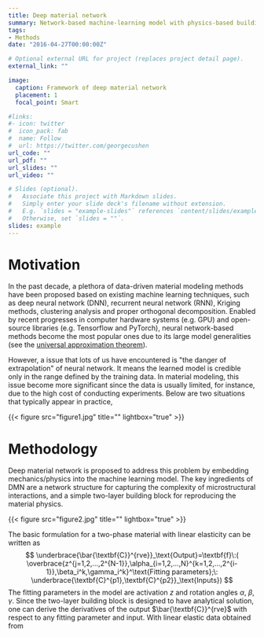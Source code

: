 ```yaml
---
title: Deep material network
summary: Network-based machine-learning model with physics-based building blocks and interpretable fitting parameters.
tags:
- Methods
date: "2016-04-27T00:00:00Z"

# Optional external URL for project (replaces project detail page).
external_link: ""

image:
  caption: Framework of deep material network
  placement: 1
  focal_point: Smart

#links:
#- icon: twitter
#  icon_pack: fab
#  name: Follow
#  url: https://twitter.com/georgecushen
url_code: ""
url_pdf: ""
url_slides: ""
url_video: ""

# Slides (optional).
#   Associate this project with Markdown slides.
#   Simply enter your slide deck's filename without extension.
#   E.g. `slides = "example-slides"` references `content/slides/example-slides.md`.
#   Otherwise, set `slides = ""`.
slides: example
---
```

# Motivation

In the past decade, a plethora of data-driven material modeling methods have been proposed based on existing machine learning techniques, such as deep neural network (DNN), recurrent neural network (RNN), Kriging methods, clustering analysis and proper orthogonal decomposition. Enabled by recent progresses in computer hardware systems (e.g. GPU) and open-source libraries (e.g. Tensorflow and PyTorch), neural network-based methods become the most popular ones due to its large model generalities (see the [universal approximation theorem](https://en.wikipedia.org/wiki/Universal_approximation_theorem)). 

However, a issue that lots of us have encountered is "the danger of extrapolation" of neural network. It means the learned model is credible only in the range defined by the training data. In material modeling, this issue become more significant since the data is usually limited, for instance, due to the high cost of conducting experiments. Below are two situations that typically appear in practice,

{{< figure src="figure1.jpg" title="" lightbox="true" >}}

# Methodology

Deep material network is proposed to address this problem by embedding mechanics/physics into the machine learning model. The key ingredients of DMN are a network structure for capturing the complexity of microstructural interactions, and a simple two-layer building block for reproducing the material physics. 

{{< figure src="figure2.jpg" title="" lightbox="true" >}}

The basic formulation for a two-phase material with linear elasticity can be written as
$$
\underbrace{\bar{\textbf{C}}^{rve}}_\text{Output}=\textbf{f}\:( \overbrace{z^{j=1,2,...,2^{N-1}},\alpha_{i=1,2,...,N}^{k=1,2,...,2^{i-1}},\beta_i^k,\gamma_i^k}^\text{Fitting parameters};\: \underbrace{\textbf{C}^{p1},\textbf{C}^{p2}}_\text{Inputs})
$$
The fitting parameters in the model are activation $z$ and rotation angles $\alpha$, $\beta$, $\gamma$.  Since the two-layer building block is designed to have analytical solution, one can derive the derivatives of the output $\bar{\textbf{C}}^{rve}$ with respect to any fitting parameter and input. With linear elastic data obtained from 



